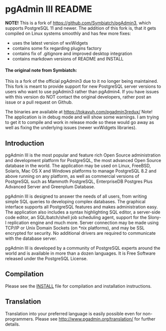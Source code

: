 pgAdmin III README
==================

**NOTE!** This is a fork of https://github.com/Symbiatch/pgAdmin3, which supports
PostgreSQL 11 and newer. The addition of this fork is, that it gets compiled
on Linux systems smoothly and has few more fixes:

- uses the latest version of wxWidgets
- contains some fix regarding plugins factory
- contains fix of .gitignore and improved desktop integration
- contains markdown versions of README and INSTALL

#### The original note from Symbiatch:  
This is a fork of the official pgAdmin3 due to it no longer being
maintained. This fork is meant to provide support for new PostgreSQL server
versions to users who want to use pgAdmin3 rather than pgAdmin4. If you have
issues with this version do NOT contact the original developers, rather post
an issue or a pull request on Github.

The binaries are available at https://tokavuh.com/pgadmin3redux/
Note! The application is in debug mode and will show some warnings. I am
trying to get it to compile and work in release mode so these would go away
as well as fixing the underlying issues (newer wxWidgets libraries).


Introduction
------------

pgAdmin III is the most popular and feature rich Open Source administration and
development platform for PostgreSQL, the most advanced Open Source database in
the world. The application may be used on Linux, FreeBSD, Solaris, Mac OS X and 
Windows platforms to manage PostgreSQL 8.2 and above running on any platform,
as well as commercial versions of PostgreSQL such as Mammoth PostgreSQL, 
EnterpriseDB Postgres Plus Advanced Server and Greenplum Database.

pgAdmin III is designed to answer the needs of all users, from writing simple 
SQL queries to developing complex databases. The graphical interface supports 
all PostgreSQL features and makes administration easy. The application also 
includes a syntax highlighting SQL editor, a server-side code editor, an 
SQL/batch/shell job scheduling agent, support for the Slony-I replication 
engine and much more. Server connection may be made using TCP/IP or Unix Domain
Sockets (on *nix platforms), and may be SSL encrypted for security. No 
additional drivers are required to communicate with the database server.

pgAdmin III is developed by a community of PostgreSQL experts around the world 
and is available in more than a dozen languages. It is Free Software released 
under the PostgreSQL License.

Compilation
-----------

Please see the [INSTALL](INSTALL.md) file for compilation and installation instructions.

Translation
-----------

Translation into your preferred language is easily possible even for 
non-programmers. Please see http://www.pgadmin.org/translation/ for 
further details.
